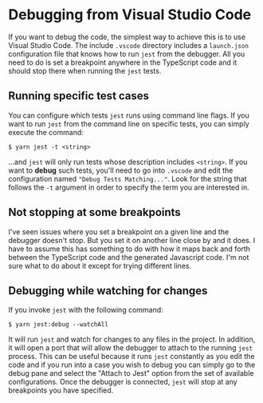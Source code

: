 # Debugging from Visual Studio Code

If you want to debug the code, the simplest way to achieve this is to use Visual Studio Code.
The include `.vscode` directory includes a `launch.json` configuration file that knows how
to run `jest` from the debugger.  All you need to do is set a breakpoint anywhere in the 
TypeScript code and it should stop there when running the `jest` tests.

## Running specific test cases

You can configure which tests `jest` runs using command line flags.  If you want to run `jest`
from the command line on specific tests, you can simply execute the command:

```
$ yarn jest -t <string>
```

...and `jest` will only run tests whose description includes `<string>`.  If you want to
**debug** such tests, you'll need to go into `.vscode` and edit the configuration named
`"Debug Tests Matching..."`.  Look for the string that follows the `-t` argument in
order to specify the term you are interested in.

## Not stopping at some breakpoints

I've seen issues where you set a breakpoint on a given line and the debugger doesn't stop.
But you set it on another line close by and it does.  I have to assume this has something
to do with how it maps back and forth between the TypeScript code and the generated 
Javascript code.  I'm not sure what to do about it except for trying different lines.

## Debugging while watching for changes

If you invoke `jest` with the following command:

```
$ yarn jest:debug --watchAll
```

It will run `jest` and watch for changes to any files in the project.  In addition, it will
open a port that will allow the debugger to attach to the running `jest` process.  This can
be useful because it runs `jest` constantly as you edit the code and if you run into a case
you wish to debug you can simply go to the debug pane and select the "Attach to Jest" option
from the set of available configurations.  Once the debugger is connected, `jest` will stop
at any breakpoints you have specified.